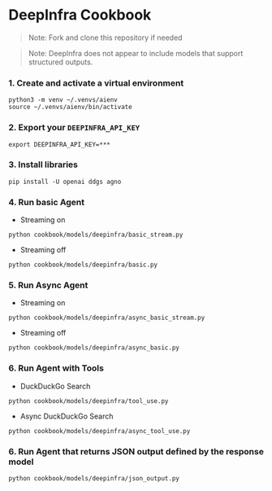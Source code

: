 # DeepInfra Cookbook

> Note: Fork and clone this repository if needed

> Note: DeepInfra does not appear to include models that support structured outputs.

### 1. Create and activate a virtual environment

```shell
python3 -m venv ~/.venvs/aienv
source ~/.venvs/aienv/bin/activate
```

### 2. Export your `DEEPINFRA_API_KEY`

```shell
export DEEPINFRA_API_KEY=***
```

### 3. Install libraries

```shell
pip install -U openai ddgs agno
```

### 4. Run basic Agent

- Streaming on

```shell
python cookbook/models/deepinfra/basic_stream.py
```

- Streaming off

```shell
python cookbook/models/deepinfra/basic.py
```

### 5. Run Async Agent

- Streaming on

```shell
python cookbook/models/deepinfra/async_basic_stream.py
```

- Streaming off

```shell
python cookbook/models/deepinfra/async_basic.py
```

### 6. Run Agent with Tools

- DuckDuckGo Search

```shell
python cookbook/models/deepinfra/tool_use.py
```

- Async DuckDuckGo Search

```shell
python cookbook/models/deepinfra/async_tool_use.py
```

### 6. Run Agent that returns JSON output defined by the response model

```shell
python cookbook/models/deepinfra/json_output.py
```

